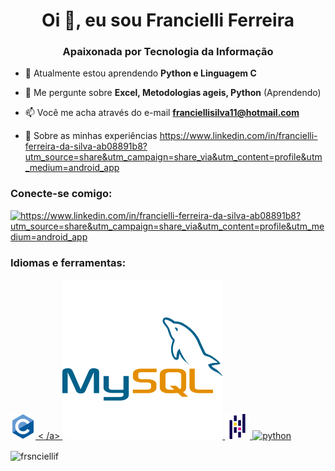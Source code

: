 <h1 align="center">Oi 👋, eu sou Francielli Ferreira</h1>
<h3 align="center">Apaixonada por Tecnologia da Informação</h3>

- 🌱 Atualmente estou aprendendo **Python e Linguagem C**

- 💬 Me pergunte sobre **Excel, Metodologias ageis, Python** (Aprendendo)

- 📫 Você me acha através do e-mail  **franciellisilva11@hotmail.com**

- 📄 Sobre as minhas experiências https://www.linkedin.com/in/francielli-ferreira-da-silva-ab08891b8?utm_source=share&utm_campaign=share_via&utm_content=profile&utm_medium=android_app

<h3 align="left">Conecte-se comigo:</h3>
<p align="left">
<a href="https://linkedin.com/in/https://www.linkedin.com/in/francielli-ferreira-da-silva-ab08891b8?utm_source=share&utm_campaign=share_via&utm_content=profile&utm_medium=android_app" target="blank" ><img align="center" src="https://raw.githubusercontent.com/rahuldkjain/github-profile-readme-generator/master/src/images/icons/Social/linked-in-alt.svg" alt ="https://www.linkedin.com/in/francielli-ferreira-da-silva-ab08891b8?utm_source=share&utm_campaign=share_via&utm_content=profile&utm_medium=android_app" height="30" width="40" /></a>
</p>

<h3 align="left">Idiomas e ferramentas:</h3>
<p align="left"> <a href="https://www.cprogramming.com/" target="_blank" rel="noreferrer" > <img src="https://raw.githubusercontent.com/devicons/devicon/master/icons/c/c-original.svg" alt="c" width="40" height="40"/> < /a> <a href="https://www.mysql.com/" target="_blank" rel="noreferrer"> <img src="https://raw.githubusercontent.com/devicons/devicon/master /icons/mysql/mysql-original-wordmark.svg" alt="mysql" largura="40" altura="40"/> </a> <a href="https://pandas.pydata.org/" alvo="_em branco" rel="noreferrer"> <img src="https://raw.githubusercontent.com/devicons/devicon/2ae2a900d2f041da66e950e4d48052658d850630/icons/pandas/pandas-original.svg" alt="pandas" width="40" height=" 40"/> </a> <a href="https://www.python.org" target="_blank" rel="noreferrer"> <img src="https://raw.githubusercontent.com/devicons /devicon/master/icons/python/python-original.svg" alt="python" largura="40" altura="40"/> </a> </p>

<p><img align="center" src="https://github-readme-stats.vercel.app/api/top-langs?username=frsnciellif&show_icons=true&locale=en&layout=compact" alt="frsnciellif" /></p>


<!---
- 👋 Hi, I’m @FrancielliF
- 👀 I’m interested in ...
- 🌱 I’m currently learning ...
- 💞️ I’m looking to collaborate on ...
- 📫 How to reach me ...
- 😄 Pronouns: ...
- ⚡ Fun fact: ...


FrancielliF/FrancielliF is a ✨ special ✨ repository because its `README.md` (this file) appears on your GitHub profile.
You can click the Preview link to take a look at your changes.
--->
